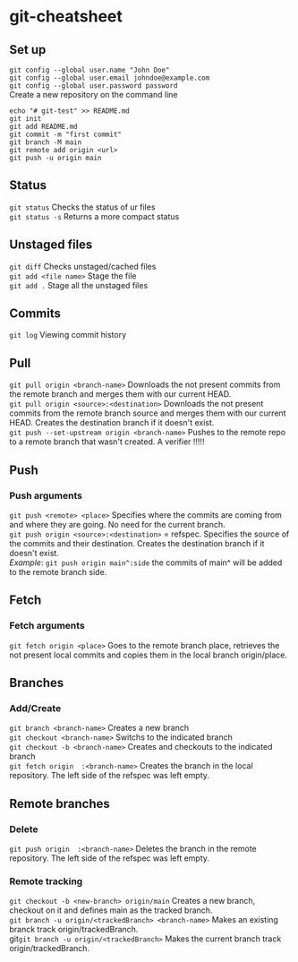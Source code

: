 # git-cheatsheet
## Set up 
`git config --global user.name "John Doe"`      
`git config --global user.email johndoe@example.com`     
`git config --global user.password password`    
Create a new repository on the command line
```
echo "# git-test" >> README.md
git init
git add README.md
git commit -m "first commit"
git branch -M main
git remote add origin <url>
git push -u origin main
```
## Status 
`git status` Checks the status of ur files    
`git status -s` Returns a more compact status    
## Unstaged files
`git diff` Checks unstaged/cached files    
`git add <file name>` Stage the file     
`git add .` Stage all the unstaged files    
## Commits 
`git log` Viewing commit history        
## Pull 
`git pull origin <branch-name>` Downloads the not present commits from the remote branch and merges them with our current HEAD.    
`git pull origin <source>:<destination>` Downloads the not present commits from the remote branch source and merges them with our current HEAD. Creates the destination branch if it doesn't exist.    
`git push --set-upstream origin <branch-name>` Pushes to the remote repo to a remote branch that wasn't created. A verifier !!!!!    
## Push
### Push arguments
`git push <remote> <place>` Specifies where the commits are coming from and where they are going. No need for the current branch.   
`git push origin <source>:<destination>` = refspec. Specifies the source of the commits and their destination. Creates the destination branch if it doesn't exist.   
*Example*: `git push origin main^:side` the commits of main^ will be added to the remote branch side.  
## Fetch
### Fetch arguments
`git fetch origin <place>` Goes to the remote branch place, retrieves the not present local commits and copies them in the local branch origin/place.    
## Branches 
### Add/Create
`git branch <branch-name>` Creates a new branch    
`git checkout <branch-name>` Switchs to the indicated branch    
`git checkout -b <branch-name>` Creates and checkouts to the indicated branch    
`git fetch origin  :<branch-name>` Creates the branch in the local repository. The left side of the refspec was left empty.   
## Remote branches
### Delete 
`git push origin  :<branch-name>` Deletes the branch in the remote repository. The left side of the refspec was left empty.   
### Remote tracking  
`git checkout -b <new-branch> origin/main` Creates a new branch, checkout on it and defines main as the tracked branch.   
`git branch -u origin/<trackedBranch> <branch-name>` Makes an existing branck track origin/trackedBranch.   
git`git branch -u origin/<trackedBranch>` Makes the current branch track origin/trackedBranch.    